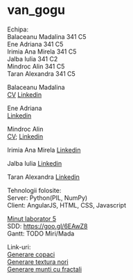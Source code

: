 # van_gogu  
Echipa:  
Balaceanu Madalina 341 C5  
Ene Adriana 341 C5  
Irimia Ana Mirela 341 C5  
Jalba Iulia 341 C2  
Mindroc Alin 341 C5   
Taran Alexandra 341 C5  


Balaceanu Madalina   
[CV](https://www.dropbox.com/s/vwo6fml8xs0p0cm/Balaceanu%20Madalina_CV.docx?dl=0)
[Linkedin](https://ro.linkedin.com/pub/madalina-balaceanu/109/719/2a)  

Ene Adriana        
[Linkedin](https://ro.linkedin.com/pub/adriana-ene/100/269/513)  

Mindroc Alin  
[CV](https://www.dropbox.com/s/1qj90kn7z7uc9iy/Resume.pdf?dl=0); 
[Linkedin](https://ro.linkedin.com/pub/alin-mindroc/96/4b0/2b8)

Irimia Ana Mirela
[Linkedin](https://ro.linkedin.com/in/ana-mirela-irimia-b33a7a105)

Jalba Iulia
[Linkedin](https://ro.linkedin.com/in/iulia-jalba-b8860010a)

Taran Alexandra 
[Linkedin](https://ro.linkedin.com/in/alextaran)

Tehnologii folosite:  
Server: Python(PIL, NumPy)  
Client: AngularJS, HTML, CSS, Javascript  


[Minut laborator 5](minut.txt)  
SDD: https://goo.gl/6EAwZ8  
Gantt: TODO Miri/Mada  

Link-uri:  
[Generare copaci](http://www.jgallant.com/procedurally-generating-trees-with-space-colonization-algorithm-in-xna/)    
[Generare textura nori](http://lodev.org/cgtutor/randomnoise.html)    
[Generare munti cu fractali](http://nick-aschenbach.github.io/blog/2014/07/06/2d-fractal-terrain/)  


